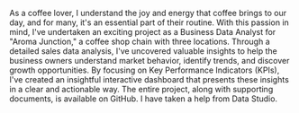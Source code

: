 As a coffee lover, I understand the joy and energy that coffee brings to our day, and for many, it's an essential part of their routine. With this passion in mind, I've undertaken an exciting project as a Business Data Analyst for "Aroma Junction," a coffee shop chain with three locations. Through a detailed sales data analysis, I've uncovered valuable insights to help the business owners understand market behavior, identify trends, and discover growth opportunities. By focusing on Key Performance Indicators (KPIs), I've created an insightful interactive dashboard that presents these insights in a clear and actionable way. The entire project, along with supporting documents, is available on GitHub. I have taken a help from Data Studio.
